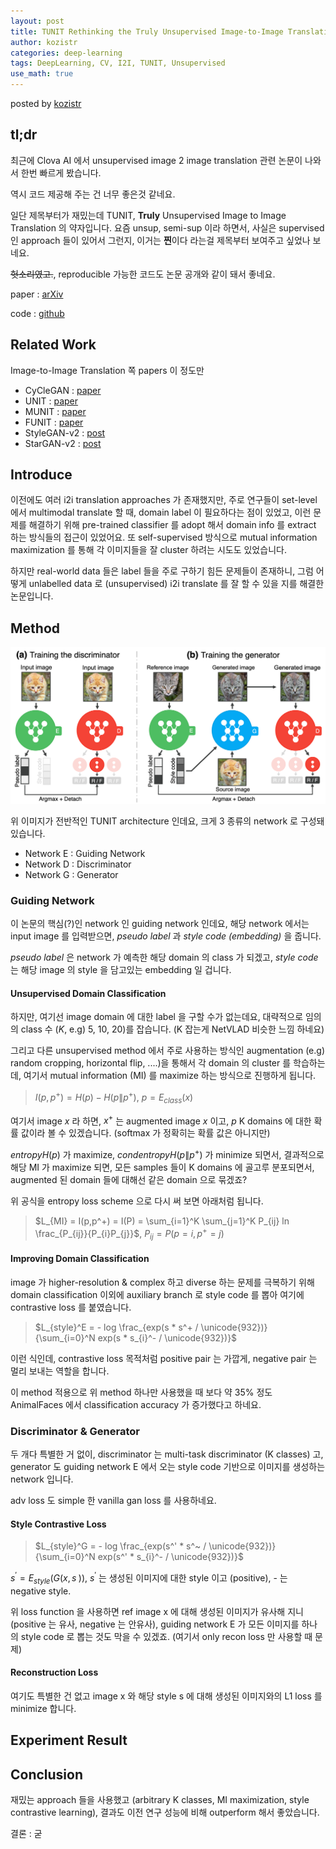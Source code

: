 ```yaml
---
layout: post
title: TUNIT Rethinking the Truly Unsupervised Image-to-Image Translation
author: kozistr
categories: deep-learning
tags: DeepLearning, CV, I2I, TUNIT, Unsupervised
use_math: true
---
```


posted by [kozistr](http://kozistr.tech)

## tl;dr

최근에 Clova AI 에서 unsupervised image 2 image translation 관련 논문이 나와서 한번 빠르게 봤습니다.

역시 코드 제공해 주는 건 너무 좋은것 같네요.

일단 제목부터가 재밌는데 TUNIT, **Truly** Unsupervised Image to Image Translation 의 약자입니다. 
요즘 unsup, semi-sup 이라 하면서, 사실은 supervised 인 approach 들이 있어서 그런지, 이거는 **찐**이다 라는걸 제목부터 보여주고 싶었나 보네요.

~~헛소리였고.~~,  reproducible 가능한 코드도 논문 공개와 같이 돼서 좋네요. 

paper : [arXiv](https://arxiv.org/pdf/2006.06500.pdf)

code : [github](https://github.com/clovaai/tunit)

## Related Work

Image-to-Image Translation 쪽 papers 이 정도만

* CyCleGAN : [paper](https://arxiv.org/pdf/1703.10593.pdf)
* UNIT : [paper](https://arxiv.org/pdf/1703.00848.pdf)
* MUNIT : [paper](https://arxiv.org/pdf/1804.04732.pdf)
* FUNIT : [paper](https://arxiv.org/pdf/1905.01723.pdf)
* StyleGAN-v2 : [post](http://kozistr.tech/deep-learning/2020/02/29/StyleGANv2.html)
* StarGAN-v2 : [post](http://kozistr.tech/deep-learning/2020/02/10/StarGANv2.html)

## Introduce

이전에도 여러 i2i translation approaches 가 존재했지만, 
주로 연구들이 set-level 에서 multimodal translate 할 때, domain label 이 필요하다는 점이 있었고,
이런 문제를 해결하기 위해 pre-trained classifier 를 adopt 해서 domain info 를 extract 하는 방식들의 접근이 있었어요.
또 self-supervised 방식으로 mutual information maximization 를 통해 각 이미지들을 잘 cluster 하려는 시도도 있었습니다.

하지만 real-world data 들은 label 들을 주로 구하기 힘든 문제들이 존재하니, 
그럼 어떻게 unlabelled data 로 (unsupervised) i2i translate 를 잘 할 수 있을 지를 해결한 논문입니다.

## Method

![img](/assets/TUNIT/tunit-architecture.png)

위 이미지가 전반적인 TUNIT architecture 인데요, 크게 3 종류의 network 로 구성돼있습니다.

* Network E : Guiding Network
* Network D : Discriminator
* Network G : Generator

### Guiding Network

이 논문의 핵심(?)인 network 인 guiding network 인데요, 
해당 network 에서는 input image 를 입력받으면, *pseudo label* 과 *style code (embedding)* 을 줍니다.

*pseudo label* 은 network 가 예측한 해당 domain 의 class 가 되겠고, *style code* 는 해당 image 의 style 을 담고있는 embedding 일 겁니다.

#### Unsupervised Domain Classification

하지만, 여기선 image domain 에 대한 label 을 구할 수가 없는데요, 대략적으로 임의의 class 수 ($K$, e.g) 5, 10, 20)를 잡습니다. (K 잡는게 NetVLAD 비슷한 느낌 하네요)

그리고 다른 unsupervised method 에서 주로 사용하는 방식인 augmentation (e.g) random cropping, horizontal flip, ....)을 통해서 각 domain 의 cluster 를 학습하는데, 
여기서 mutual information (MI) 를 maximize 하는 방식으로 진행하게 됩니다.

> $I(p,p^+) = H(p) - H(p\|p^+)$, $p = E_{class}(x)$

여기서 image $x$ 라 하면, $x^+$ 는 augmented image $x$ 이고, $p$ K domains 에 대한 확률 값이라 볼 수 있겠습니다. (softmax 가 정확히는 확률 값은 아니지만)

$entropy H(p)$ 가 maximize, $cond entropy H(p\|p^+)$ 가 minimize 되면서, 
결과적으로 해당 MI 가 maximize 되면, 모든 samples 들이 K domains 에 골고루 분포되면서,
augmented 된 domain 들에 대해선 같은 domain 으로 묶겠죠?

위 공식을 entropy loss scheme 으로 다시 써 보면 아래처럼 됩니다.

> $L_{MI} = I(p,p^+) = I(P) = \sum_{i=1}^K \sum_{j=1}^K P_{ij} ln \frac_{P_{ij}}{P_{i}P_{j}}$, $P_{ij} = P(p = i, p^+ = j)$

#### Improving Domain Classification

image 가 higher-resolution & complex 하고 diverse 하는 문제를 극복하기 위해 
domain classification 이외에 auxiliary branch 로 style code 를 뽑아 여기에 contrastive loss 를 붙였습니다.

> $L_{style}^E = - log \frac_{exp(s * s^+ / \unicode{932})}{\sum_{i=0}^N exp(s * s_{i}^- / \unicode{932})}$

이런 식인데, contrastive loss 목적처럼 positive pair 는 가깝게, negative pair 는 멀리 보내는 역할을 합니다.

이 method 적용으로 위 method 하나만 사용했을 때 보다 약 35% 정도 AnimalFaces 에서 classification accuracy 가 증가했다고 하네요.

### Discriminator & Generator

두 개다 특별한 거 없이, discriminator 는 multi-task discriminator (K classes) 고, 
generator 도 guiding network E 에서 오는 style code 기반으로 이미지를 생성하는 network 입니다. 

adv loss 도 simple 한 vanilla gan loss 를 사용하네요.

#### Style Contrastive Loss

> $L_{style}^G = - log \frac_{exp(s^' * s^~ / \unicode{932})}{\sum_{i=0}^N exp(s^' * s_{i}^- / \unicode{932})}$

$s^' = E_{style}(G(x, s^~))$, $s^'$ 는 생성된 이미지에 대한 style 이고 (positive), - 는 negative style.

위 loss function 을 사용하면 ref image x 에 대해 생성된 이미지가 유사해 지니 (positive 는 유사, negative 는 안유사),
guiding network E 가 모든 이미지를 하나의 style code 로 뽑는 것도 막을 수 있겠죠. (여기서 only recon loss 만 사용할 때 문제)

#### Reconstruction Loss

여기도 특별한 건 없고 image x 와 해당 style s 에 대해 생성된 이미지와의 L1 loss 를 minimize 합니다.

## Experiment Result




## Conclusion

재밌는 approach 들을 사용했고 (arbitrary K classes, MI maximization, style contrastive learning), 
결과도 이전 연구 성능에 비해 outperform 해서 좋았습니다.

결론 : 굳
